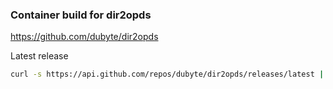 ### Container build for dir2opds

https://github.com/dubyte/dir2opds

Latest release

```bash
curl -s https://api.github.com/repos/dubyte/dir2opds/releases/latest | grep tag_name | cut -d '"' -f 4 | tr -d 'v'
```